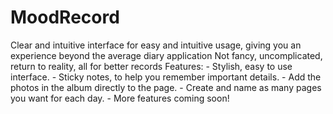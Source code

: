 # MoodRecord
Clear and intuitive interface for easy and intuitive usage, giving you an experience beyond the average diary application Not fancy, uncomplicated, return to reality, all for better records  Features: - Stylish, easy to use interface. - Sticky notes, to help you remember important details. - Add the photos in the album directly to the page. - Create and name as many pages you want for each day. - More features coming soon!
